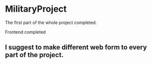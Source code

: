 # MilitaryProject

The first part of the whole project completed.

Frontend completed

 <h2> I suggest to make different web form to every part of the project.</h2>
